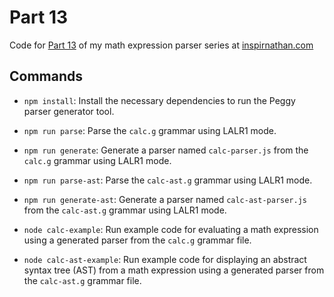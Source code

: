 # Part 13
Code for [Part 13](https://inspirnathan.com/posts/161-peg-parser-for-math-expressions-with-peggy/) of my math expression parser series at [inspirnathan.com](https://inspirnathan.com)

## Commands
* `npm install`: Install the necessary dependencies to run the Peggy parser generator tool.

* `npm run parse`: Parse the `calc.g` grammar using LALR1 mode.

* `npm run generate`: Generate a parser named `calc-parser.js` from the `calc.g` grammar using LALR1 mode.

* `npm run parse-ast`: Parse the `calc-ast.g` grammar using LALR1 mode.

* `npm run generate-ast`: Generate a parser named `calc-ast-parser.js` from the `calc-ast.g` grammar using LALR1 mode.

* `node calc-example`: Run example code for evaluating a math expression using a generated parser from the `calc.g` grammar file.

* `node calc-ast-example`: Run example code for displaying an abstract syntax tree (AST) from a math expression using a generated parser from the `calc-ast.g` grammar file.
